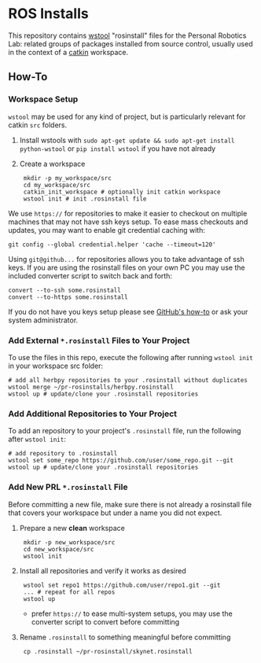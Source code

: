 # ROS Installs

This repository contains [wstool](https://github.com/vcstools/wstool) "rosinstall" files for the 
Personal Robotics Lab: related groups of packages installed from source control, usually used in
the context of a [catkin](http://wiki.ros.org/catkin) workspace.

## How-To

### Workspace Setup

`wstool` may be used for any kind of project, but is particularly relevant for catkin `src` folders.

1. Install wstools with `sudo apt-get update && sudo apt-get install python-wstool` or 
`pip install wstool` if you have not already
1. Create a workspace

        mkdir -p my_workspace/src
        cd my_workspace/src
        catkin_init_workspace # optionally init catkin workspace
        wstool init # init .rosinstall file

We use `https://` for repositories to make it easier to checkout on multiple machines that may not have
ssh keys setup. To ease mass checkouts and updates, you may want to enable git credential caching with:
```
git config --global credential.helper 'cache --timeout=120'
```

Using `git@github...` for repositories allows you to take advantage of ssh keys. If you are using
the rosinstall files on your own PC you may use the included converter script to switch back and
forth:
```
convert --to-ssh some.rosinstall
convert --to-https some.rosinstall
```
If you do not have you keys setup please see [GitHub's how-to](https://help.github.com/articles/generating-ssh-keys)
or ask your system administrator.
### Add External `*.rosinstall` Files to Your Project

To use the files in this repo, execute the following after running `wstool init` in your workspace src folder:
```
# add all herbpy repositories to your .rosinstall without duplicates
wstool merge ~/pr-rosinstalls/herbpy.rosinstall
wstool up # update/clone your .rosinstall repositories
```

### Add Additional Repositories to Your Project

To add an repository to your project's `.rosinstall` file, run the following after `wstool init`:
```
# add repository to .rosinstall
wstool set some_repo https://github.com/user/some_repo.git --git
wstool up # update/clone your .rosinstall repositories
```

### Add New PRL `*.rosinstall` File

Before committing a new file, make sure there is not already a rosinstall file that
covers your workspace but under a name you did not expect.

1. Prepare a new **clean** workspace

        mkdir -p new_workspace/src
        cd new_workspace/src
        wstool init
1. Install all repositories and verify it works as desired

        wstool set repo1 https://github.com/user/repo1.git --git 
        ... # repeat for all repos
        wstool up
    * prefer `https://` to ease multi-system setups, you may use the converter script to convert before committing
1. Rename `.rosinstall` to something meaningful before committing

        cp .rosinstall ~/pr-rosinstall/skynet.rosinstall


